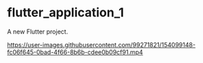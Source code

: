 # flutter_application_1

A new Flutter project.




https://user-images.githubusercontent.com/99271821/154099148-fc06f645-0bad-4f66-8b6b-cdee0b09cf91.mp4

